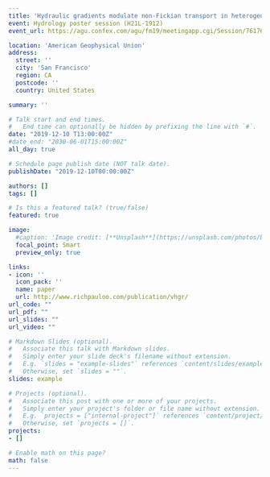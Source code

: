 ```yaml
---
title: 'Hydraulic gradients modulate non-Fickian transport in heterogeneous porous media'
event: Hydrology poster session (H21L-1912)
event_url: https://agu.confex.com/agu/fm19/meetingapp.cgi/Session/76176

location: 'American Geophysical Union'
address:
  street: ''
  city: 'San Francisco'
  region: CA
  postcode: ''
  country: United States

summary: ''

# Talk start and end times.
#   End time can optionally be hidden by prefixing the line with `#`.
date: "2019-12-10 T13:00:00Z"
#date_end: "2030-06-01T15:00:00Z"
all_day: true

# Schedule page publish date (NOT talk date).
publishDate: "2019-12-10T00:00:00Z"

authors: []
tags: []

# Is this a featured talk? (true/false)
featured: true

image:
  #caption: 'Image credit: [**Unsplash**](https://unsplash.com/photos/bzdhc5b3Bxs)'
  focal_point: Smart
  preview_only: true

links:
- icon: ''
  icon_pack: ''
  name: paper
  url: http://www.richpauloo.com/publication/vhgr/
url_code: ""
url_pdf: ""
url_slides: ""
url_video: ""

# Markdown Slides (optional).
#   Associate this talk with Markdown slides.
#   Simply enter your slide deck's filename without extension.
#   E.g. `slides = "example-slides"` references `content/slides/example-slides.md`.
#   Otherwise, set `slides = ""`.
slides: example

# Projects (optional).
#   Associate this post with one or more of your projects.
#   Simply enter your project's folder or file name without extension.
#   E.g. `projects = ["internal-project"]` references `content/project/deep-learning/index.md`.
#   Otherwise, set `projects = []`.
projects:
- []

# Enable math on this page?
math: false
--- 
```




<script async class="speakerdeck-embed" data-id="7d2764ec062c4079908625f3b50aacfb" data-ratio="1.49926793557833" src="//speakerdeck.com/assets/embed.js"></script>

